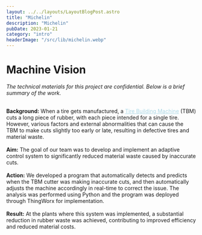 ```yaml
---
layout: ../../layouts/LayoutBlogPost.astro
title: "Michelin"
description: "Michelin"
pubDate: 2023-01-21
category: "intro"
headerImage: "/src/lib/michelin.webp"
---
```


# Machine Vision

_The technical materials for this project are confidential. Below is a brief summary of the work._
<br><br>

**Background:** When a tire gets manufactured, a [<a href="https://www.youtube.com/watch?v=pYzz2MaZo6A" style="color: lightblue;" target="_blank">Tire Building Machine</a>](https://www.youtube.com/watch?v=pYzz2MaZo6A) (TBM) cuts a long piece of rubber, with each piece intended for a single tire. However, various factors and external abnormalities that can cause the TBM to make cuts slightly too early or late, resulting in defective tires and material waste.
<br><br>
**Aim:** The goal of our team was to develop and implement an adaptive control system to  significantly reduced material waste caused by inaccurate cuts.
<br><br>
**Action:** We developed a program that automatically detects and predicts when the TBM cutter was making inaccurate cuts, and then automatically adjusts the machine accordingly in real-time to correct the issue. The analysis was performed using Python and the program was deployed through ThingWorx for implementation.
<br><br>
**Result:** At the plants where this system was implemented, a substantial reduction in rubber waste was achieved, contributing to improved efficiency and reduced material costs.


